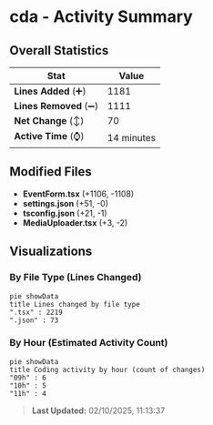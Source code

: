 # cda - Activity Summary 

## Overall Statistics

| Stat                   | Value                                                             |
| ---------------------- | ----------------------------------------------------------------- |
| **Lines Added** (➕)   | 1181                                          |
| **Lines Removed** (➖) | 1111                                        |
| **Net Change** (↕)    | 70                |
| **Active Time** (⌚)   | 14 minutes |


## Modified Files
- **EventForm.tsx** (+1106, -1108)
- **settings.json** (+51, -0)
- **tsconfig.json** (+21, -1)
- **MediaUploader.tsx** (+3, -2)

## Visualizations

### By File Type (Lines Changed)

```mermaid
pie showData
title Lines changed by file type
".tsx" : 2219
".json" : 73
```

### By Hour (Estimated Activity Count)

```mermaid
pie showData
title Coding activity by hour (count of changes)
"09h" : 6
"10h" : 5
"11h" : 4
```


> **Last Updated:** 02/10/2025, 11:13:37